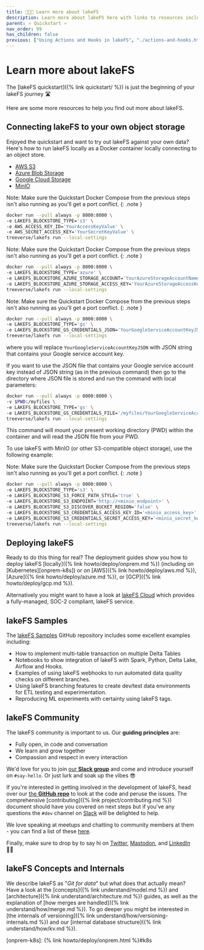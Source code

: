 ```yaml
---
title: 🧑🏻‍🎓 Learn more about lakeFS
description: Learn more about lakeFS here with links to resources including quickstart, samples, installation guides, and more. 
parent: ⭐ Quickstart ⭐
nav_order: 99
has_children: false
previous: ["Using Actions and Hooks in lakeFS", "./actions-and-hooks.html"]
---
```


# Learn more about lakeFS

The [lakeFS quickstart]({% link quickstart/ %}) is just the beginning of your lakeFS journey 🛣️

Here are some more resources to help you find out more about lakeFS. 

## Connecting lakeFS to your own object storage

Enjoyed the quickstart and want to try out lakeFS against your own data? Here's how to run lakeFS locally as a Docker container locally connecting to an object store. 

<div class="tabs">
  <ul>
    <li><a href="#on-aws-s3">AWS S3</a></li>
    <li><a href="#on-azure-blob">Azure Blob Storage</a></li>
    <li><a href="#on-google-gcs">Google Cloud Storage</a></li>
    <li><a href="#on-minio">MinIO</a></li>
  </ul> 
  <div markdown="1" id="on-aws-s3">

Note: Make sure the Quickstart Docker Compose from the previous steps isn't also running as you'll get a port conflict.
{: .note }

   ```bash
docker run --pull always -p 8000:8000 \
   -e LAKEFS_BLOCKSTORE_TYPE='s3' \
   -e AWS_ACCESS_KEY_ID='YourAccessKeyValue' \
   -e AWS_SECRET_ACCESS_KEY='YourSecretKeyValue' \
   treeverse/lakefs run --local-settings
   ```

  </div>
  <div markdown="1" id="on-azure-blob">

Note: Make sure the Quickstart Docker Compose from the previous steps isn't also running as you'll get a port conflict.
{: .note }

   ```bash
docker run --pull always -p 8000:8000 \
   -e LAKEFS_BLOCKSTORE_TYPE='azure' \
   -e LAKEFS_BLOCKSTORE_AZURE_STORAGE_ACCOUNT='YourAzureStorageAccountName' \
   -e LAKEFS_BLOCKSTORE_AZURE_STORAGE_ACCESS_KEY='YourAzureStorageAccessKey' \
   treeverse/lakefs run --local-settings
   ```

  </div>
  <div markdown="1" id="on-google-gcs">

Note: Make sure the Quickstart Docker Compose from the previous steps isn't also running as you'll get a port conflict.
{: .note }

   ```bash
docker run --pull always -p 8000:8000 \
   -e LAKEFS_BLOCKSTORE_TYPE='gs' \
   -e LAKEFS_BLOCKSTORE_GS_CREDENTIALS_JSON='YourGoogleServiceAccountKeyJSON' \
   treeverse/lakefs run --local-settings
   ```
where you will replace ```YourGoogleServiceAccountKeyJSON``` with JSON string that contains your Google service account key.

If you want to use the JSON file that contains your Google service account key instead of JSON string (as in the previous command) then go to the directory where JSON file is stored and run the command with local parameters:

   ```bash
docker run --pull always -p 8000:8000 \
   -v $PWD:/myfiles \
   -e LAKEFS_BLOCKSTORE_TYPE='gs' \
   -e LAKEFS_BLOCKSTORE_GS_CREDENTIALS_FILE='/myfiles/YourGoogleServiceAccountKey.json' \
   treeverse/lakefs run --local-settings
   ```
This command will mount your present working directory (PWD) within the container and will read the JSON file from your PWD.

  </div>
  <div markdown="1" id="on-minio">

To use lakeFS with MinIO (or other S3-compatible object storage), use the following example:

Note: Make sure the Quickstart Docker Compose from the previous steps isn't also running as you'll get a port conflict.
{: .note }

   ```bash
docker run --pull always -p 8000:8000 \
   -e LAKEFS_BLOCKSTORE_TYPE='s3' \
   -e LAKEFS_BLOCKSTORE_S3_FORCE_PATH_STYLE='true' \
   -e LAKEFS_BLOCKSTORE_S3_ENDPOINT='http://<minio_endpoint>' \
   -e LAKEFS_BLOCKSTORE_S3_DISCOVER_BUCKET_REGION='false' \
   -e LAKEFS_BLOCKSTORE_S3_CREDENTIALS_ACCESS_KEY_ID='<minio_access_key>' \
   -e LAKEFS_BLOCKSTORE_S3_CREDENTIALS_SECRET_ACCESS_KEY='<minio_secret_key>' \
   treeverse/lakefs run --local-settings
   ```

  </div>
</div>

## Deploying lakeFS

Ready to do this thing for real? The deployment guides show you how to deploy lakeFS [locally]({% link howto/deploy/onprem.md %}) (including on [Kubernetes][onprem-k8s]) or on [AWS]({% link howto/deploy/aws.md %}), [Azure]({% link howto/deploy/azure.md %}), or [GCP]({% link howto/deploy/gcp.md %}). 

Alternatively you might want to have a look at [lakeFS Cloud](https://lakefs.cloud/) which provides a fully-managed, SOC-2 compliant, lakeFS service. 

## lakeFS Samples

The [lakeFS Samples](https://github.com/treeverse/lakeFS-samples) GitHub repository includes some excellent examples including: 

* How to implement multi-table transaction on multiple Delta Tables
* Notebooks to show integration of lakeFS with Spark, Python, Delta Lake, Airflow and Hooks.
* Examples of using lakeFS webhooks to run automated data quality checks on different branches.
* Using lakeFS branching features to create dev/test data environments for ETL testing and experimentation.
* Reproducing ML experiments with certainty using lakeFS tags.

## lakeFS Community

The lakeFS community is important to us. Our **guiding principles** are: 

* Fully open, in code and conversation
* We learn and grow together
* Compassion and respect in every interaction

We'd love for you to join [our **Slack group**](https://lakefs.io/slack) and come and introduce yourself on `#say-hello`. Or just lurk and soak up the vibes 😎

If you're interested in getting involved in the development of lakeFS, head over our [the **GitHub repo**](https://github.com/treeverse/lakeFS) to look at the code and peruse the issues. The comprehensive [contributing]({% link project/contributing.md %}) document should have you covered on next steps but if you've any questions the `#dev` channel on [Slack](https://lakefs.io/slack) will be delighted to help. 

We love speaking at meetups and chatting to community members at them - you can find a list of these [here](https://lakefs.io/community/). 

Finally, make sure to drop by to say hi on [Twitter](https://twitter.com/lakeFS), [Mastodon](https://data-folks.masto.host/@lakeFS), and [LinkedIn](https://www.linkedin.com/company/treeverse/) 👋🏻

## lakeFS Concepts and Internals

We describe lakeFS as "_Git for data_" but what does that actually mean? Have a look at the [concepts]({% link understand/model.md %}) and [architecture]({% link understand/architecture.md %}) guides, as well as the explanation of [how merges are handled]({% link understand/how/merge.md %}). To go deeper you might be interested in [the internals of versioning]({% link understand/how/versioning-internals.md %}) and our [internal database structure]({% link understand/how/kv.md %}).


[onprem-k8s]:  {% link howto/deploy/onprem.html %}#k8s
